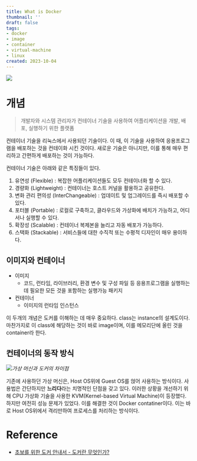 ```yaml
---
title: What is Docker
thumbnail: ''
draft: false
tags:
- docker
- image
- container
- virtual-machine
- linux
created: 2023-10-04
---
```


![](Pasted%20image%2020231004183427.png)

# 개념

 > 
 > 개발자와 시스템 관리자가 컨테이너 기술을 사용하여 어플리케이션을 개발, 배포, 실행하기 위한 플랫폼

컨테이너 기술을 리눅스에서 사용되던 기술이다. 이 때, 이 기술을 사용하여 응용프로그램을 배포하는 것을 컨테이화 시킨 것이다. 새로운 기술은 아니지만, 이를 통해 매우 편리하고 간편하게 배포하는 것이 가능하다.

컨테이너 기술은 아래와 같은 특징들이 있다.

1. 유연성 (Flexible) : 복잡한 어플리케이션들도 모두 컨테이너화 할 수 있다.
1. 경량화 (Lightweight) : 컨테이너는 호스트 커널을 활용하고 공유한다.
1. 변화 관리 편의성 (InterChangeable) : 업데이트 및 업그레이드를 즉시 배포할 수 있다.
1. 포터블 (Portable) : 로컬로 구축하고, 클라우드와 가상화에 배치가 가능하고, 어디서나 실행할 수 있다.
1. 확장성 (Scalable) : 컨테이너 복제본을 늘리고 자동 배포가 가능하다.
1. 스택화 (Stackable) : 서비스들에 대한 수직적 또는 수평적 디자인이 매우 용이하다.

## 이미지와 컨테이너

* 이미지
  * 코드, 런타임, 라이브러리, 환경 변수 및 구성 파일 등 응용프로그램을 실행하는 데 필요한 모든 것을 포함하는 실행가능 패키지
* 컨테이너
  * 이미지의 런타임 인스턴스

이 두개의 개념은 도커를 이해하는 데 매우 중요하다. class는 instance의 설계도이다. 마찬가지로 이 class에 해당하는 것이 바로 image이며, 이를 메모리단에 올린 것을 container라 한다.

## 컨테이너의 동작 방식

![](https://subicura.com/assets/article_images/2017-01-19-docker-guide-for-beginners-1/vm-vs-docker.png)*가상 머신과 도커의 차이점*

기존에 사용하던 가상 머신은, Host OS위에 Guest OS를 얹어 사용하는 방식이다. 사용법은 간단하지만 **느리다**라는 치명적인 단점을 갖고 있다.
이러한 상황을 개선하기 위해 CPU 가상화 기술을 사용한 KVM(Kernel-based Virtual Machine)이 등장했다. 하지만 여전히 성능 문제가 있었다. 이를 해결한 것이 Docker contatiner이다. 이는 바로 Host OS위에서 격리만하여 프로세스를 처리하는 방식이다.

# Reference

* [초보를 위한 도커 안내서 - 도커란 무엇인가?](https://subicura.com/2017/01/19/docker-guide-for-beginners-1.html)
